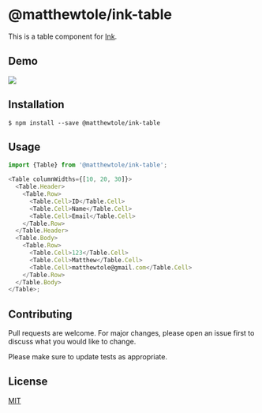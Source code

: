 # @matthewtole/ink-table

This is a table component for [Ink](https://github.com/vadimdemedes/ink).

## Demo

![](https://i.imgur.com/MUv6kru.gif)

## Installation

```
$ npm install --save @matthewtole/ink-table
```

## Usage

```js
import {Table} from '@matthewtole/ink-table';

<Table columnWidths={[10, 20, 30]}>
  <Table.Header>
    <Table.Row>
      <Table.Cell>ID</Table.Cell>
      <Table.Cell>Name</Table.Cell>
      <Table.Cell>Email</Table.Cell>
    </Table.Row>
  </Table.Header>
  <Table.Body>
    <Table.Row>
      <Table.Cell>123</Table.Cell>
      <Table.Cell>Matthew</Table.Cell>
      <Table.Cell>matthewtole@gmail.com</Table.Cell>
    </Table.Row>
  </Table.Body>
</Table>;
```

## Contributing

Pull requests are welcome. For major changes, please open an issue first to discuss what you would like to change.

Please make sure to update tests as appropriate.

## License

[MIT](https://choosealicense.com/licenses/mit/)
